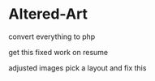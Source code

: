 # Altered-Art
convert everything to php

get this fixed
work on resume

adjusted images
pick a layout and fix this
